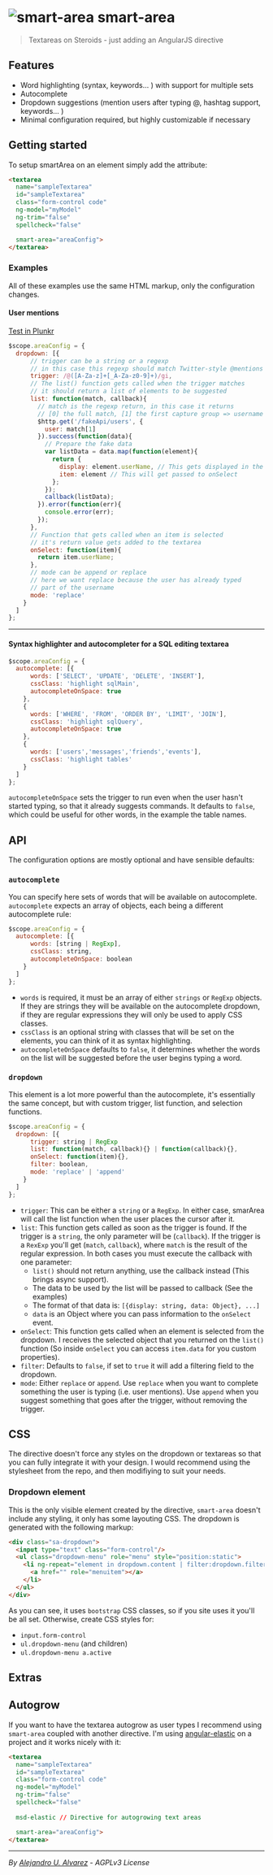 ![smart-area](https://raw.githubusercontent.com/aurbano/smart-area/master/assets/logo-200.png)  smart-area
=

> Textareas on Steroids - just adding an AngularJS directive

## Features

* Word highlighting (syntax, keywords... ) with support for multiple sets
* Autocomplete
* Dropdown suggestions (mention users after typing @, hashtag support, keywords... )
* Minimal configuration required, but highly customizable if necessary

## Getting started

To setup smartArea on an element simply add the attribute:

```html
<textarea
  name="sampleTextarea"
  id="sampleTextarea"
  class="form-control code"
  ng-model="myModel"
  ng-trim="false"
  spellcheck="false"

  smart-area="areaConfig">
</textarea>
```

### Examples

All of these examples use the same HTML markup, only the configuration changes.

#### User mentions

[Test in Plunkr](http://embed.plnkr.co/tu74kf/)

```js
$scope.areaConfig = {
  dropdown: [{
      // trigger can be a string or a regexp
      // in this case this regexp should match Twitter-style @mentions
      trigger: /@([A-Za-z]+[_A-Za-z0-9]+)/gi,
      // The list() function gets called when the trigger matches
      // it should return a list of elements to be suggested
      list: function(match, callback){
        // match is the regexp return, in this case it returns
        // [0] the full match, [1] the first capture group => username
        $http.get('/fakeApi/users', {
          user: match[1]
        }).success(function(data){
          // Prepare the fake data
          var listData = data.map(function(element){
            return {
              display: element.userName, // This gets displayed in the dropdown
              item: element // This will get passed to onSelect
            };
          });
          callback(listData);
        }).error(function(err){
          console.error(err);
        });
      },
      // Function that gets called when an item is selected
      // it's return value gets added to the textarea
      onSelect: function(item){
        return item.userName;
      },
      // mode can be append or replace
      // here we want replace because the user has already typed
      // part of the username
      mode: 'replace'
    }
  ]
};
```

----

#### Syntax highlighter and autocompleter for a SQL editing textarea

```js
$scope.areaConfig = {
  autocomplete: [{
      words: ['SELECT', 'UPDATE', 'DELETE', 'INSERT'],
      cssClass: 'highlight sqlMain',
      autocompleteOnSpace: true
    },
    {
      words: ['WHERE', 'FROM', 'ORDER BY', 'LIMIT', 'JOIN'],
      cssClass: 'highlight sqlQuery',
      autocompleteOnSpace: true
    },
    {
      words: ['users','messages','friends','events'],
      cssClass: 'highlight tables'
    }
  ]
};
```

`autocompleteOnSpace` sets the trigger to run even when the user hasn't started typing, so that it already suggests commands. It defaults to `false`, which could be useful for other words, in the example the table names.

## API
The configuration options are mostly optional and have sensible defaults:

### `autocomplete`

You can specify here sets of words that will be available on autocomplete. `autocomplete` expects an array of objects, each being a different autocomplete rule:

```js
$scope.areaConfig = {
  autocomplete: [{
      words: [string | RegExp],
      cssClass: string,
      autocompleteOnSpace: boolean
    }
  ]
};
```

* `words` is required, it must be an array of either `strings` or `RegExp` objects. If they are strings they will be available on the autocomplete dropdown, if they are regular expressions they will only be used to apply CSS classes.
* `cssClass` is an optional string with classes that will be set on the elements, you can think of it as syntax highlighting.
* `autocompleteOnSpace` defaults to `false`, it determines whether the words on the list will be suggested before the user begins typing a word.

### `dropdown`
This element is a lot more powerful than the autocomplete, it's essentially the same concept, but with custom trigger, list function, and selection functions.

```js
$scope.areaConfig = {
  dropdown: [{
      trigger: string | RegExp
      list: function(match, callback){} | function(callback){},
      onSelect: function(item){},
      filter: boolean,
      mode: 'replace' | 'append'
    }
  ]
};
```

* `trigger`: This can be either a `string` or a `RegExp`. In either case, smarArea will call the list function when the user places the cursor after it.
* `list`: This function gets called as soon as the trigger is found. If the trigger is a `string`, the only parameter will be (`callback`). If the trigger is a `RexExp` you'll get (`match`, `callback`), where `match` is the result of the regular expression. In both cases you must execute the callback with one parameter:
  * `list()` should not return anything, use the callback instead (This brings async support).
  * The data to be used by the list will be passed to callback (See the examples)
  * The format of that data is: `[{display: string, data: Object}, ...]`
  * `data` is an Object where you can pass information to the `onSelect` event.
* `onSelect`: This function gets called when an element is selected from the dropdown. I receives the selected object that you returned on the `list()` function (So inside `onSelect` you can access `item.data` for you custom properties).
* `filter`: Defaults to `false`, if set to `true` it will add a filtering field to the dropdown.
* `mode`: Either `replace` or `append`. Use `replace` when you want to complete something the user is typing (i.e. user mentions). Use `append` when you suggest something that goes after the trigger, without removing the trigger.

## CSS
The directive doesn't force any styles on the dropdown or textareas so that you can fully integrate it with your design. I would recommend using the stylesheet from the repo, and then modifiying to suit your needs.

### Dropdown element
This is the only visible element created by the directive, `smart-area` doesn't include any styling, it only has some layouting CSS.
The dropdown is generated with the following markup:

```html
<div class="sa-dropdown">
  <input type="text" class="form-control"/>
  <ul class="dropdown-menu" role="menu" style="position:static">
    <li ng-repeat="element in dropdown.content | filter:dropdown.filter" role="presentation">
      <a href="" role="menuitem"></a>
    </li>
  </ul>
</div>
```

As you can see, it uses `bootstrap` CSS classes, so if you site uses it you'll be all set.
Otherwise, create CSS styles for:

* `input.form-control`
* `ul.dropdown-menu` (and children)
* `ul.dropdown-menu a.active`

## Extras

## Autogrow
If you want to have the textarea autogrow as user types I recommend using `smart-area` coupled with another directive. I'm using [angular-elastic](https://github.com/monospaced/angular-elastic) on a project and it works nicely with it:

```html
<textarea
  name="sampleTextarea"
  id="sampleTextarea"
  class="form-control code"
  ng-model="myModel"
  ng-trim="false"
  spellcheck="false"
  
  msd-elastic // Directive for autogrowing text areas

  smart-area="areaConfig">
</textarea>
```

-----------
*By [Alejandro U. Alvarez](http://urbanoalvarez.es) - AGPLv3 License*
